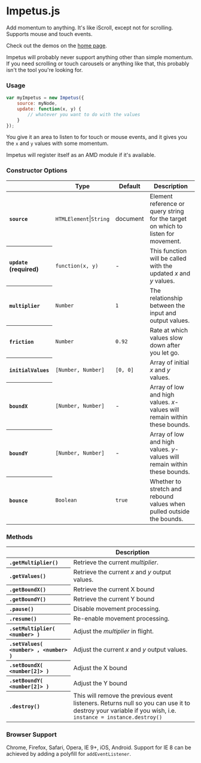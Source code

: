 Impetus.js
=========
Add momentum to anything. It's like iScroll, except not for scrolling. Supports mouse and touch events.

Check out the demos on the [home page](http://chrisbateman.github.io/impetus).

Impetus will probably never support anything other than simple momentum. If you need scrolling or touch carousels or anything like that, this probably isn't the tool you're looking for.


### Usage ###
```javascript
var myImpetus = new Impetus({
    source: myNode,
    update: function(x, y) {
        // whatever you want to do with the values
    }
});
```
You give it an area to listen to for touch or mouse events, and it gives you the `x` and `y` values with some momentum.

Impetus will register itself as an AMD module if it's available.


### Constructor Options ###
<table>
	<thead>
		<tr>
			<th></th>
			<th scope="col">Type</th>
			<th scope="col">Default</th>
			<th scope="col">Description</th>
		</tr>
	</thead>
	<tbody>
		<tr>
			<th scope="row" align="left"><code>source</code></th>
			<td><code>HTMLElement</code>|<code>String</code></td>
			<td>document</td>
			<td>Element reference or query string for the target on which to listen for movement.</td>
		</tr>
		<tr>
			<th scope="row" align="left"><code>update</code> (required)</th>
			<td><code>function(x, y)</code></td>
			<td>-</td>
			<td>This function will be called with the updated <var>x</var> and <var>y</var> values.</td>
		</tr>
		<tr>
			<th scope="row" align="left"><code>multiplier</code></th>
			<td><code>Number</code></td>
			<td><code>1</code></td>
			<td>The relationship between the input and output values.</td>
		</tr>
		<tr>
			<th scope="row" align="left"><code>friction</code></th>
			<td><code>Number</code></td>
			<td><code>0.92</code></td>
			<td>Rate at which values slow down after you let go.</td>
		</tr>
		<tr>
			<th scope="row" align="left"><code>initialValues</code></th>
			<td><code>[Number, Number]</code></td>
			<td><code>[0, 0]</code></td>
			<td>Array of initial <var>x</var> and <var>y</var> values.</td>
		</tr>
		<tr>
			<th scope="row" align="left"><code>boundX</code></th>
			<td><code>[Number, Number]</code></td>
			<td>-</td>
			<td>Array of low and high values. <var>x</var>-values will remain within these bounds.</td>
		</tr>
		<tr>
			<th scope="row" align="left"><code>boundY</code></th>
			<td><code>[Number, Number]</code></td>
			<td>-</td>
			<td>Array of low and high values. <var>y</var>-values will remain within these bounds.</td>
		</tr>
		<tr>
			<th scope="row" align="left"><code>bounce</code></th>
			<td><code>Boolean</code></td>
			<td><code>true</code></td>
			<td>Whether to stretch and rebound values when pulled outside the bounds.</td>
		</tr>
	</tbody>
</table>


### Methods ###
<table>
	<thead>
		<tr>
			<th></th>
			<th scope="col">Description</th>
		</tr>
	</thead>
	<tbody>
		<tr>
			<th scope="row" align="left"><code>.getMultiplier()</code></th>
			<td>Retrieve the current <var>multiplier</var>.</td>
		</tr>
		<tr>
			<th scope="row" align="left"><code>.getValues()</code></th>
			<td>Retrieve the current <var>x</var> and <var>y</var> output values.</td>
		</tr>
		<tr>
			<th scope="row" align="left"><code>.getBoundX()</code></th>
			<td>Retrieve the current X bound</td>
		</tr>
		<tr>
			<th scope="row" align="left"><code>.getBoundY()</code></th>
			<td>Retrieve the current Y bound</td>
		</tr>
		<tr>
			<th scope="row" align="left"><code>.pause()</code></th>
			<td>Disable movement processing.</td>
		</tr>
		<tr>
			<th scope="row" align="left"><code>.resume()</code></th>
			<td>Re-enable movement processing.</td>
		</tr>
		<tr>
			<th scope="row" align="left"><code>.setMultiplier( &lt;number&gt; )</code></th>
			<td>Adjust the <var>multiplier</var> in flight.</td>
		</tr>
		<tr>
			<th scope="row" align="left"><code>.setValues( &lt;number&gt; , &lt;number&gt; )</code></th>
			<td>Adjust the current <var>x</var> and <var>y</var> output values.</td>
		</tr>
		<tr>
			<th scope="row" align="left"><code>.setBoundX( &lt;number[2]&gt; )</code></th>
			<td>Adjust the X bound</td>
		</tr>
		<tr>
			<th scope="row" align="left"><code>.setBoundY( &lt;number[2]&gt; )</code></th>
			<td>Adjust the Y bound</td>
		</tr>
		<tr>
			<th scope="row" align="left"><code>.destroy()</code></th>
			<td>
				This will remove the previous event listeners. Returns null so you can use it to destroy your variable if you wish, i.e. <code>instance = instance.destroy()</code>
			</td>
		</tr>
	</tbody>
</table>


### Browser Support ###
Chrome, Firefox, Safari, Opera, IE 9+, iOS, Android. Support for IE 8 can be achieved by adding a polyfill for `addEventListener`.

